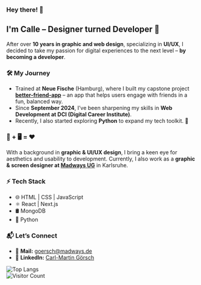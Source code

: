 ### Hey there! 👋  

## I'm Calle – Designer turned Developer 🚀  

After over **10 years in graphic and web design**, specializing in **UI/UX**, I decided to take my passion for digital experiences to the next level – **by becoming a developer**.  

### 🛠️ My Journey  
- Trained at **Neue Fische** (Hamburg), where I built my capstone project **[better-friend-app](https://capstone-project-seven-rho.vercel.app/)** – an app that helps users engage with friends in a fun, balanced way.  
- Since **September 2024**, I’ve been sharpening my skills in **Web Development at DCI (Digital Career Institute)**.  
- Recently, I also started exploring **Python** to expand my tech toolkit. 🐍  

### 🎨 + 🖥️ = ❤️  
With a background in **graphic & UI/UX design**, I bring a keen eye for aesthetics and usability to development. Currently, I also work as a **graphic & screen designer at [Madways UG](https://www.madways.de/)** in Karlsruhe.  

### ⚡ Tech Stack  
- 🌐 HTML | CSS | JavaScript  
- ⚛️ React | Next.js  
- 🛢️ MongoDB  
- 🐍 Python  

### 📬 Let’s Connect  
- 📧 **Mail:** goersch@madways.de  
- 💼 **LinkedIn:** [Carl-Martin Görsch](https://www.linkedin.com/in/carl-martin-g%C3%B6rsch-838a8b214/)  

![Top Langs](https://github-readme-stats.vercel.app/api/top-langs/?username=cmgoersch&layout=compact)  
![Visitor Count](https://profile-counter.glitch.me/cmgoersch/count.svg)  
